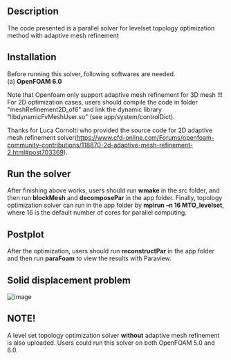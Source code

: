 Description
-----------
The code presented is a parallel solver for levelset topology optimization method with adaptive mesh refinement

Installation
------------
Before running this solver, following softwares are needed.  
(a) **OpenFOAM 6.0**  

Note that Openfoam only support adaptive mesh refinement for 3D mesh !!! For 2D optimization cases, users should compile the code in folder "meshRefinement2D_of6" and link the dynamic library "libdynamicFvMeshUser.so" (see app/system/controlDict). 

Thanks for Luca Cornolti who provided the source code for 2D adaptive mesh refinement solver(https://www.cfd-online.com/Forums/openfoam-community-contributions/118870-2d-adaptive-mesh-refinement-2.html#post703369).

Run the solver
--------------
 After finishing above works, users should run **wmake** in the src folder, and then run **blockMesh** and **decomposePar** in the app folder. Finally, topology optimization solver can run in the app folder by **mpirun –n 16 MTO_levelset**, where 16 is the default number of cores for parallel computing.
 
Postplot
--------
After the optimization, users should run **reconstructPar** in the app folder and then run **paraFoam** to view the results with Paraview.  

Solid displacement problem  
-----------------------------
![image](https://github.com/MTopOpt/Levelset_AdaptiveMesh/blob/master/Levelset%2BAdaptiveMeshRefine/1.gif)  


NOTE!
-----
A level set topology optimization solver **without** adaptive mesh refinement is also uploaded. Users could run this solver on both OpenFOAM 5.0 and 6.0.
